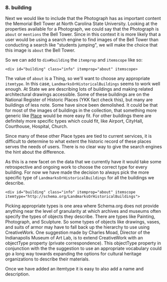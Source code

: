 ### 8. building

Next we would like to include that the Photograph has as important content
the Memorial Bell Tower at North Carolina State University.
Looking at the properties available for a Photograph, we could say 
that the Photograph is `about` or `mentions` the Bell Tower. Since in this
context it is more likely that a user would be using a search engine to find
images of the Bell Tower than conducting a search like "students jumping", we
will make the choice that this image is `about` the Bell Tower.

So we can add to `div#building` the `itemprop` and `itemscope` like so:

    <div id="building" class="info" itemprop="about" itemscope>
      

The value of `about` is a Thing, so we'll want to choose any appropriate 
`itemtype`. In this case, `LandmarksOrHistoricalBuildings` seems to work well
enough. At State we are describing lots of buildings and making related
architectural drawings accessible. Some of these buildings are on the National
Register of Historic Places (YKK fact check this), but many are buildings of 
less note. Some have since been demolished. It could be that for most of the
images of buildings in the collection, that something more generic like [Place](http://schema.org/Place)
would be more easy fit. For other buildings there are definitely more specific
types which could fit, like Airport, CityHall, Courthouse, Hospital, Church.

Since many of these other Place types are tied to current services, it is
difficult to determine to what extent the historic record of these places 
serves the needs of users. There is no clear way to give the search engines the
hint about the difference.

As this is a new facet on the data that we currently have
it would take some retrospective and ongoing work to choose the correct type for
every building. For now we have made the decision to always pick the more
specific type of `LandmarksOrHistoricalBuildings` for all the buildings we
describe.

    <div id="building" class="info" itemprop="about" itemscope itemtype="http://schema.org/LandmarksOrHistoricalBuildings">

Picking appropriate types is one area where Schema.org does not provide anything 
near the level of granularity at which archives and museums often specify the types
of objects they describe. There are types like Painting, Photograph, and 
Sculpture. So some types of objects like drawings, vases, and suits of armor
may have to fall back up the hierarchy to use using CreativeWork. One suggestion
made by Charles Moad, Director of the Indianapolis Museum of Art Lab, is to
extend CreativeWork with an objectType property (private correspondence). 
This objectType property in conjunction with the the suggestion to use an 
appropriate vocabulary could go a long way towards expanding the options for
cultural heritage organizations to describe their materials.

Once we have added an itemtype it is easy to also add a name and description.








